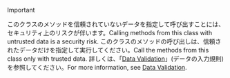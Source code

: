 > [!IMPORTANT]
> <span data-ttu-id="07b05-101">このクラスのメソッドを信頼されていないデータを指定して呼び出すことには、セキュリティ上のリスクが伴います。</span><span class="sxs-lookup"><span data-stu-id="07b05-101">Calling methods from this class with untrusted data is a security risk.</span></span> <span data-ttu-id="07b05-102">このクラスのメソッドの呼び出しは、信頼されたデータだけを指定して実行してください。</span><span class="sxs-lookup"><span data-stu-id="07b05-102">Call the methods from this class only with trusted data.</span></span> <span data-ttu-id="07b05-103">詳しくは、「[Data Validation](https://www.owasp.org/index.php/Data_Validation)」(データの入力規則) を参照してください。</span><span class="sxs-lookup"><span data-stu-id="07b05-103">For more information, see [Data Validation](https://www.owasp.org/index.php/Data_Validation).</span></span>